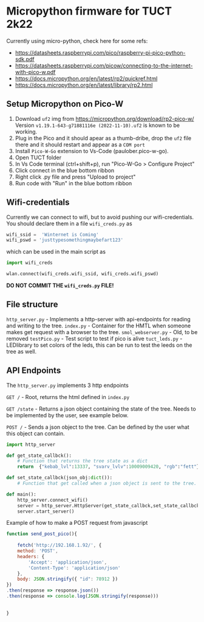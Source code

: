 # Micropython firmware for TUCT 2k22

Currently using micro-python, check here for some refs: 
* https://datasheets.raspberrypi.com/pico/raspberry-pi-pico-python-sdk.pdf
* https://datasheets.raspberrypi.com/picow/connecting-to-the-internet-with-pico-w.pdf
* https://docs.micropython.org/en/latest/rp2/quickref.html
* https://docs.micropython.org/en/latest/library/rp2.html

## Setup Micropython on Pico-W
1. Download `uf2` img from https://micropython.org/download/rp2-pico-w/
Version `v1.19.1-643-g71881116e (2022-11-10).uf2` is known to be working.
2. Plug in the Pico and it should apear as a thumb-dribe, drop the `uf2` file there and it should restart and appear as a `COM port`
2. Install `Pico-W-Go` extension to Vs-Code (paulober.pico-w-go).
3. Open TUCT folder
4. In Vs Code terminal (ctrl+shift+p), run "Pico-W-Go > Configure Project"
5. Click connect in the blue bottom ribbon
6. Right click .py file and press "Upload to project"
7. Run code with "Run" in the blue bottom ribbon

## Wifi-credentials
Currently we can connect to wifi, but to avoid pushing our wifi-credentials. You
should declare them in a file `wifi_creds.py` as 

```python
wifi_ssid =  'Winternet is Coming'
wifi_pswd = 'justtypesomethingmaybefart123'
```

which can be used in the main script as

```python
import wifi_creds

wlan.connect(wifi_creds.wifi_ssid, wifi_creds.wifi_pswd)
```
**DO NOT COMMIT THE `wifi_creds.py` FILE!**

## File structure
`http_server.py` - Implements a http-server with api-endpoints for reading and writing to the tree.
`index.py` - Container for the HMTL when someone makes get request with a browser to the tree.
`smol_webserver.py` - Old, to be removed
`testPico.py` - Test script to test if pico is alive
`tuct_leds.py` - LEDlibrary to set colors of the leds, this can be run to test the leeds on the tree as well.

## API Endpoints

The `http_server.py` implements 3 http endpoints 

`GET /` - Root, returns the html defined in `index.py`

`GET /state` - Returns a json object containing the state of the tree.
Needs to be implemented by the user, see example below.

`POST /` - Sends a json object to the tree. Can be defined by the user what this object can contain.



```python
import http_server

def get_state_callbck():
    # Function that returns the tree state as a dict
    return  {"kebab_lvl":13337, "svarv_lvlv":10009009420, "rgb":"fett"}

def set_state_callbck(json_obj:dict()):
    # Function that get called when a json object is sent to the tree.

def main():
    http_server.connect_wifi()
    server = http_server.HttpServer(get_state_callbck,set_state_callbck)
    server.start_server()
```

Example of how to make a POST request from javascript

```javascript
function send_post_pico(){
	
	fetch('http://192.168.1.92/', {
    method: 'POST',
    headers: {
        'Accept': 'application/json',
        'Content-Type': 'application/json'
    },
    body: JSON.stringify({ "id": 78912 })
})
.then(response => response.json())
.then(response => console.log(JSON.stringify(response)))
	
	
}
```

